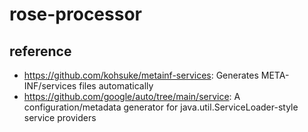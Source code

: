 # rose-processor

## reference

- https://github.com/kohsuke/metainf-services: Generates META-INF/services files automatically
- https://github.com/google/auto/tree/main/service: A configuration/metadata generator for java.util.ServiceLoader-style
  service providers




